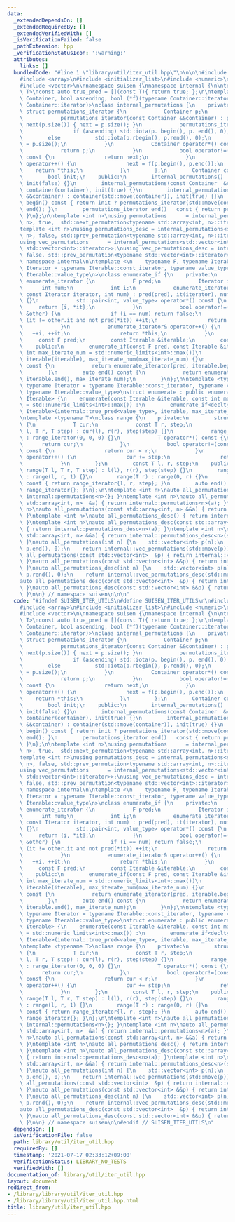 ```yaml
---
data:
  _extendedDependsOn: []
  _extendedRequiredBy: []
  _extendedVerifiedWith: []
  _isVerificationFailed: false
  _pathExtension: hpp
  _verificationStatusIcon: ':warning:'
  attributes:
    links: []
  bundledCode: "#line 1 \"library/util/iter_util.hpp\"\n\n\n\n#include <algorithm>\n\
    #include <array>\n#include <initializer_list>\n#include <numeric>\n#include <limits>\n\
    #include <vector>\n\nnamespace suisen {\nnamespace internal {\n\ntemplate <typename\
    \ T>\nconst auto true_pred = [](const T){ return true; };\n\ntemplate <typename\
    \ Container, bool ascending, bool (*f)(typename Container::iterator, typename\
    \ Container::iterator)>\nclass internal_permutations {\n    private:\n       \
    \ struct permutations_iterator {\n            Container p;\n            bool next;\n\
    \            permutations_iterator(const Container &&container) : p(std::move(container)),\
    \ next(p.size()) { next = p.size(); }\n            permutations_iterator() {\n\
    \                if (ascending) std::iota(p. begin(), p. end(), 0);\n        \
    \        else           std::iota(p.rbegin(), p.rend(), 0);\n                next\
    \ = p.size();\n            }\n            Container operator*() const {\n    \
    \            return p;\n            }\n            bool operator!=(const permutations_iterator)\
    \ const {\n                return next;\n            }\n            permutations_iterator&\
    \ operator++() {\n                next = f(p.begin(), p.end());\n            \
    \    return *this;\n            }\n        };\n        Container container;\n\
    \        bool init;\n    public:\n        internal_permutations() : container(),\
    \ init(false) {}\n        internal_permutations(const Container  &container) :\
    \ container(container), init(true) {}\n        internal_permutations(const Container\
    \ &&container) : container(std::move(container)), init(true) {}\n        permutations_iterator\
    \ begin() const { return init ? permutations_iterator(std::move(container)) :\
    \ end(); }\n        permutations_iterator end()   const { return permutations_iterator{};\
    \ }\n};\n\ntemplate <int n>\nusing permutations      = internal_permutations<std::array<int,\
    \ n>, true,  std::next_permutation<typename std::array<int, n>::iterator>>;\n\
    template <int n>\nusing permutations_desc = internal_permutations<std::array<int,\
    \ n>, false, std::prev_permutation<typename std::array<int, n>::iterator>>;\n\
    using vec_permutations      = internal_permutations<std::vector<int>, true,  std::next_permutation<typename\
    \ std::vector<int>::iterator>>;\nusing vec_permutations_desc = internal_permutations<std::vector<int>,\
    \ false, std::prev_permutation<typename std::vector<int>::iterator>>;\n\n} //\
    \ namespace internal\n\ntemplate <\n    typename F, typename Iterable,\n    typename\
    \ Iterator = typename Iterable::const_iterator, typename value_type = typename\
    \ Iterable::value_type\n>\nclass enumerate_if {\n    private:\n        struct\
    \ enumerate_iterator {\n            F pred;\n            Iterator it;\n      \
    \      int num;\n            int i;\n            enumerate_iterator(const F pred,\
    \ const Iterator iterator, int num) : pred(pred), it(iterator), num(num), i(0)\
    \ {}\n            std::pair<int, value_type> operator*() const {\n           \
    \     return {i, *it};\n            }\n            bool operator!=(const enumerate_iterator\
    \ &other) {\n                if (i == num) return false;\n                while\
    \ (it != other.it and not pred(*it)) ++it;\n                return it != other.it;\n\
    \            }\n            enumerate_iterator& operator++() {\n             \
    \   ++i, ++it;\n                return *this;\n            }\n        };\n   \
    \     const F pred;\n        const Iterable &iterable;\n        const int max_iterate_num;\n\
    \    public:\n        enumerate_if(const F pred, const Iterable &iterable, const\
    \ int max_iterate_num = std::numeric_limits<int>::max())\n            : pred(pred),\
    \ iterable(iterable), max_iterate_num(max_iterate_num) {}\n        auto begin()\
    \ const {\n            return enumerate_iterator(pred, iterable.begin(), max_iterate_num);\n\
    \        }\n        auto end() const {\n            return enumerate_iterator(pred,\
    \ iterable.end(), max_iterate_num);\n        }\n};\n\ntemplate <typename Iterable,\
    \ typename Iterator = typename Iterable::const_iterator, typename value_type =\
    \ typename Iterable::value_type>\nstruct enumerate : public enumerate_if<decltype(internal::true_pred<value_type>),\
    \ Iterable> {\n    enumerate(const Iterable &iterable, const int max_iterate_num\
    \ = std::numeric_limits<int>::max()) :\n        enumerate_if<decltype(internal::true_pred<value_type>),\
    \ Iterable>(internal::true_pred<value_type>, iterable, max_iterate_num) {}\n};\n\
    \ntemplate <typename T>\nclass range {\n    private:\n        struct range_iterator\
    \ {\n            T cur;\n            const T r, step;\n            range_iterator(T\
    \ l, T r, T step) : cur(l), r(r), step(step) {}\n            range_iterator()\
    \ : range_iterator(0, 0, 0) {}\n            T operator*() const {\n          \
    \      return cur;\n            }\n            bool operator!=(const range_iterator)\
    \ const {\n                return cur < r;\n            }\n            range_iterator&\
    \ operator++() {\n                cur += step;\n                return *this;\n\
    \            }\n        };\n        const T l, r, step;\n    public:\n       \
    \ range(T l, T r, T step) : l(l), r(r), step(step) {}\n        range(T l, T r)\
    \ : range(l, r, 1) {}\n        range(T r) : range(0, r) {}\n        auto begin()\
    \ const { return range_iterator{l, r, step}; }\n        auto end()   const { return\
    \ range_iterator{}; }\n};\n\ntemplate <int n>\nauto all_permutations() { return\
    \ internal::permutations<n>{}; }\ntemplate <int n>\nauto all_permutations(const\
    \ std::array<int, n>  &a) { return internal::permutations<n>(a); }\ntemplate <int\
    \ n>\nauto all_permutations(const std::array<int, n> &&a) { return internal::permutations<n>(std::move(a));\
    \ }\ntemplate <int n>\nauto all_permutations_desc() { return internal::permutations_desc<n>{};\
    \ }\ntemplate <int n>\nauto all_permutations_desc(const std::array<int, n>  &a)\
    \ { return internal::permutations_desc<n>(a); }\ntemplate <int n>\nauto all_permutations_desc(const\
    \ std::array<int, n> &&a) { return internal::permutations_desc<n>(std::move(a));\
    \ }\nauto all_permutations(int n) {\n    std::vector<int> p(n);\n    std::iota(p.begin(),\
    \ p.end(), 0);\n    return internal::vec_permutations(std::move(p));\n}\nauto\
    \ all_permutations(const std::vector<int>  &p) { return internal::vec_permutations(p);\
    \ }\nauto all_permutations(const std::vector<int> &&p) { return internal::vec_permutations(std::move(p));\
    \ }\nauto all_permutations_desc(int n) {\n    std::vector<int> p(n);\n    std::iota(p.rbegin(),\
    \ p.rend(), 0);\n    return internal::vec_permutations_desc(std::move(p));\n}\n\
    auto all_permutations_desc(const std::vector<int>  &p) { return internal::vec_permutations_desc(p);\
    \ }\nauto all_permutations_desc(const std::vector<int> &&p) { return internal::vec_permutations_desc(std::move(p));\
    \ }\n\n} // namespace suisen\n\n\n"
  code: "#ifndef SUISEN_ITER_UTILS\n#define SUISEN_ITER_UTILS\n\n#include <algorithm>\n\
    #include <array>\n#include <initializer_list>\n#include <numeric>\n#include <limits>\n\
    #include <vector>\n\nnamespace suisen {\nnamespace internal {\n\ntemplate <typename\
    \ T>\nconst auto true_pred = [](const T){ return true; };\n\ntemplate <typename\
    \ Container, bool ascending, bool (*f)(typename Container::iterator, typename\
    \ Container::iterator)>\nclass internal_permutations {\n    private:\n       \
    \ struct permutations_iterator {\n            Container p;\n            bool next;\n\
    \            permutations_iterator(const Container &&container) : p(std::move(container)),\
    \ next(p.size()) { next = p.size(); }\n            permutations_iterator() {\n\
    \                if (ascending) std::iota(p. begin(), p. end(), 0);\n        \
    \        else           std::iota(p.rbegin(), p.rend(), 0);\n                next\
    \ = p.size();\n            }\n            Container operator*() const {\n    \
    \            return p;\n            }\n            bool operator!=(const permutations_iterator)\
    \ const {\n                return next;\n            }\n            permutations_iterator&\
    \ operator++() {\n                next = f(p.begin(), p.end());\n            \
    \    return *this;\n            }\n        };\n        Container container;\n\
    \        bool init;\n    public:\n        internal_permutations() : container(),\
    \ init(false) {}\n        internal_permutations(const Container  &container) :\
    \ container(container), init(true) {}\n        internal_permutations(const Container\
    \ &&container) : container(std::move(container)), init(true) {}\n        permutations_iterator\
    \ begin() const { return init ? permutations_iterator(std::move(container)) :\
    \ end(); }\n        permutations_iterator end()   const { return permutations_iterator{};\
    \ }\n};\n\ntemplate <int n>\nusing permutations      = internal_permutations<std::array<int,\
    \ n>, true,  std::next_permutation<typename std::array<int, n>::iterator>>;\n\
    template <int n>\nusing permutations_desc = internal_permutations<std::array<int,\
    \ n>, false, std::prev_permutation<typename std::array<int, n>::iterator>>;\n\
    using vec_permutations      = internal_permutations<std::vector<int>, true,  std::next_permutation<typename\
    \ std::vector<int>::iterator>>;\nusing vec_permutations_desc = internal_permutations<std::vector<int>,\
    \ false, std::prev_permutation<typename std::vector<int>::iterator>>;\n\n} //\
    \ namespace internal\n\ntemplate <\n    typename F, typename Iterable,\n    typename\
    \ Iterator = typename Iterable::const_iterator, typename value_type = typename\
    \ Iterable::value_type\n>\nclass enumerate_if {\n    private:\n        struct\
    \ enumerate_iterator {\n            F pred;\n            Iterator it;\n      \
    \      int num;\n            int i;\n            enumerate_iterator(const F pred,\
    \ const Iterator iterator, int num) : pred(pred), it(iterator), num(num), i(0)\
    \ {}\n            std::pair<int, value_type> operator*() const {\n           \
    \     return {i, *it};\n            }\n            bool operator!=(const enumerate_iterator\
    \ &other) {\n                if (i == num) return false;\n                while\
    \ (it != other.it and not pred(*it)) ++it;\n                return it != other.it;\n\
    \            }\n            enumerate_iterator& operator++() {\n             \
    \   ++i, ++it;\n                return *this;\n            }\n        };\n   \
    \     const F pred;\n        const Iterable &iterable;\n        const int max_iterate_num;\n\
    \    public:\n        enumerate_if(const F pred, const Iterable &iterable, const\
    \ int max_iterate_num = std::numeric_limits<int>::max())\n            : pred(pred),\
    \ iterable(iterable), max_iterate_num(max_iterate_num) {}\n        auto begin()\
    \ const {\n            return enumerate_iterator(pred, iterable.begin(), max_iterate_num);\n\
    \        }\n        auto end() const {\n            return enumerate_iterator(pred,\
    \ iterable.end(), max_iterate_num);\n        }\n};\n\ntemplate <typename Iterable,\
    \ typename Iterator = typename Iterable::const_iterator, typename value_type =\
    \ typename Iterable::value_type>\nstruct enumerate : public enumerate_if<decltype(internal::true_pred<value_type>),\
    \ Iterable> {\n    enumerate(const Iterable &iterable, const int max_iterate_num\
    \ = std::numeric_limits<int>::max()) :\n        enumerate_if<decltype(internal::true_pred<value_type>),\
    \ Iterable>(internal::true_pred<value_type>, iterable, max_iterate_num) {}\n};\n\
    \ntemplate <typename T>\nclass range {\n    private:\n        struct range_iterator\
    \ {\n            T cur;\n            const T r, step;\n            range_iterator(T\
    \ l, T r, T step) : cur(l), r(r), step(step) {}\n            range_iterator()\
    \ : range_iterator(0, 0, 0) {}\n            T operator*() const {\n          \
    \      return cur;\n            }\n            bool operator!=(const range_iterator)\
    \ const {\n                return cur < r;\n            }\n            range_iterator&\
    \ operator++() {\n                cur += step;\n                return *this;\n\
    \            }\n        };\n        const T l, r, step;\n    public:\n       \
    \ range(T l, T r, T step) : l(l), r(r), step(step) {}\n        range(T l, T r)\
    \ : range(l, r, 1) {}\n        range(T r) : range(0, r) {}\n        auto begin()\
    \ const { return range_iterator{l, r, step}; }\n        auto end()   const { return\
    \ range_iterator{}; }\n};\n\ntemplate <int n>\nauto all_permutations() { return\
    \ internal::permutations<n>{}; }\ntemplate <int n>\nauto all_permutations(const\
    \ std::array<int, n>  &a) { return internal::permutations<n>(a); }\ntemplate <int\
    \ n>\nauto all_permutations(const std::array<int, n> &&a) { return internal::permutations<n>(std::move(a));\
    \ }\ntemplate <int n>\nauto all_permutations_desc() { return internal::permutations_desc<n>{};\
    \ }\ntemplate <int n>\nauto all_permutations_desc(const std::array<int, n>  &a)\
    \ { return internal::permutations_desc<n>(a); }\ntemplate <int n>\nauto all_permutations_desc(const\
    \ std::array<int, n> &&a) { return internal::permutations_desc<n>(std::move(a));\
    \ }\nauto all_permutations(int n) {\n    std::vector<int> p(n);\n    std::iota(p.begin(),\
    \ p.end(), 0);\n    return internal::vec_permutations(std::move(p));\n}\nauto\
    \ all_permutations(const std::vector<int>  &p) { return internal::vec_permutations(p);\
    \ }\nauto all_permutations(const std::vector<int> &&p) { return internal::vec_permutations(std::move(p));\
    \ }\nauto all_permutations_desc(int n) {\n    std::vector<int> p(n);\n    std::iota(p.rbegin(),\
    \ p.rend(), 0);\n    return internal::vec_permutations_desc(std::move(p));\n}\n\
    auto all_permutations_desc(const std::vector<int>  &p) { return internal::vec_permutations_desc(p);\
    \ }\nauto all_permutations_desc(const std::vector<int> &&p) { return internal::vec_permutations_desc(std::move(p));\
    \ }\n\n} // namespace suisen\n\n#endif // SUISEN_ITER_UTILS\n"
  dependsOn: []
  isVerificationFile: false
  path: library/util/iter_util.hpp
  requiredBy: []
  timestamp: '2021-07-17 02:33:12+09:00'
  verificationStatus: LIBRARY_NO_TESTS
  verifiedWith: []
documentation_of: library/util/iter_util.hpp
layout: document
redirect_from:
- /library/library/util/iter_util.hpp
- /library/library/util/iter_util.hpp.html
title: library/util/iter_util.hpp
---
```

